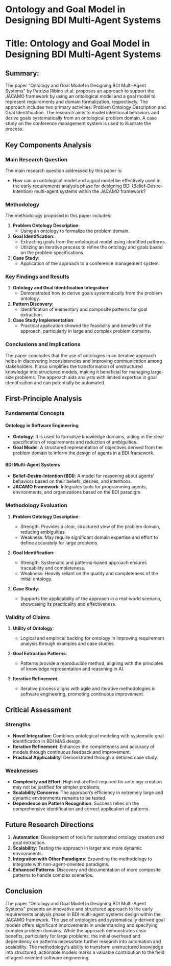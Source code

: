 # Ontology and Goal Model in Designing BDI Multi-Agent Systems

# Title: Ontology and Goal Model in Designing BDI Multi-Agent Systems

## Summary:
The paper "Ontology and Goal Model in Designing BDI Multi-Agent Systems" by Patrizia Ribino et al. proposes an approach to support the JACAMO framework by using an ontological model and a goal model to represent requirements and domain formalization, respectively. The approach includes two primary activities: Problem Ontology Description and Goal Identification. The research aims to model intentional behaviors and derive goals systematically from an ontological problem domain. A case study on the conference management system is used to illustrate the process.

## Key Components Analysis

### Main Research Question
The main research question addressed by this paper is: 
- How can an ontological model and a goal model be effectively used in the early requirements analysis phase for designing BDI (Belief-Desire-Intention) multi-agent systems within the JACAMO framework?

### Methodology
The methodology proposed in this paper includes:
1. **Problem Ontology Description**: 
   - Using an ontology to formalize the problem domain.
2. **Goal Identification**: 
   - Extracting goals from the ontological model using identified patterns.
   - Utilizing an iterative process to refine the ontology and goals based on the problem specifications.
3. **Case Study**: 
   - Application of the approach to a conference management system.

### Key Findings and Results
1. **Ontology and Goal Identification Integration**: 
   - Demonstrated how to derive goals systematically from the problem ontology.
2. **Pattern Discovery**: 
   - Identification of elementary and composite patterns for goal extraction.
3. **Case Study Implementation**: 
   - Practical application showed the feasibility and benefits of the approach, particularly in large and complex problem domains.

### Conclusions and Implications
The paper concludes that the use of ontologies in an iterative approach helps in discovering inconsistencies and improving communication among stakeholders. It also simplifies the transformation of unstructured knowledge into structured models, making it beneficial for managing large-size problems. The approach aids analysts with limited expertise in goal identification and can potentially be automated.

## First-Principle Analysis

### Fundamental Concepts

#### Ontology in Software Engineering
- **Ontology**: It is used to formalize knowledge domains, aiding in the clear specification of requirements and reduction of ambiguities.
- **Goal Model**: A structured representation of objectives derived from the problem domain to inform the design of agents in a BDI framework.

#### BDI Multi-Agent Systems
- **Belief-Desire-Intention (BDI)**: A model for reasoning about agents' behaviors based on their beliefs, desires, and intentions.
- **JACAMO Framework**: Integrates tools for programming agents, environments, and organizations based on the BDI paradigm.

### Methodology Evaluation

1. **Problem Ontology Description**:
   - Strength: Provides a clear, structured view of the problem domain, reducing ambiguities.
   - Weakness: May require significant domain expertise and effort to define accurately for large problems.

2. **Goal Identification**:
   - Strength: Systematic and patterns-based approach ensures traceability and completeness.
   - Weakness: Heavily reliant on the quality and completeness of the initial ontology.

3. **Case Study**:
   - Supports the applicability of the approach in a real-world scenario, showcasing its practicality and effectiveness.

### Validity of Claims

1. **Utility of Ontology**:
   - Logical and empirical backing for ontology in improving requirement analysis through examples and case studies.
   
2. **Goal Extraction Patterns**:
   - Patterns provide a reproducible method, aligning with the principles of knowledge representation and reasoning in AI.

3. **Iterative Refinement**:
   - Iterative process aligns with agile and iterative methodologies in software engineering, promoting continuous improvement.

## Critical Assessment

### Strengths
- **Novel Integration**: Combines ontological modeling with systematic goal identification in BDI MAS design.
- **Iterative Refinement**: Enhances the completeness and accuracy of models through continuous feedback and improvement.
- **Practical Applicability**: Demonstrated through a detailed case study.

### Weaknesses
- **Complexity and Effort**: High initial effort required for ontology creation may not be justified for simpler problems.
- **Scalability Concerns**: The approach’s efficiency in extremely large and dynamic environments remains to be tested.
- **Dependence on Pattern Recognition**: Success relies on the comprehensive identification and correct application of patterns.

## Future Research Directions

1. **Automation**: Development of tools for automated ontology creation and goal extraction.
2. **Scalability**: Testing the approach in larger and more dynamic environments.
3. **Integration with Other Paradigms**: Expanding the methodology to integrate with non-agent-oriented paradigms.
4. **Enhanced Patterns**: Discovery and documentation of more composite patterns to handle complex scenarios.

## Conclusion

The paper "Ontology and Goal Model in Designing BDI Multi-Agent Systems" presents an innovative and structured approach to the early requirements analysis phase in BDI multi-agent systems design within the JACAMO framework. The use of ontologies and systematically derived goal models offers significant improvements in understanding and specifying complex problem domains. While the approach demonstrates clear benefits, particularly for large problems, the initial overhead and dependency on patterns necessitate further research into automation and scalability. The methodology's ability to transform unstructured knowledge into structured, actionable models marks a valuable contribution to the field of agent-oriented software engineering.